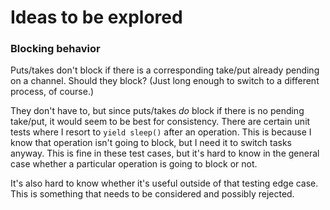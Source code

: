 # Ideas to be explored

### Blocking behavior

Puts/takes don't block if there is a corresponding take/put already pending on a channel. Should they block? (Just long enough to switch to a different process, of course.)

They don't have to, but since puts/takes *do* block if there is no pending take/put, it would seem to be best for consistency. There are certain unit tests where  I resort to `yield sleep()` after an operation. This is because I know that operation isn't going to block, but I need it to switch tasks anyway. This is fine in these test cases, but it's hard to know in the general case whether a particular operation is going to block or not.

It's also hard to know whether it's useful outside of that testing edge case. This is something that needs to be considered and possibly rejected.
